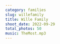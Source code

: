 ```yaml
---
category: families
slug: willefamily
title: Wille Family
shoot_date: 2022-09-29
total_photos: 50
music: TheMost.mp3
---
```


